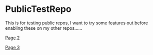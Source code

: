 # PublicTestRepo
This is for testing public repos, I want to try some features out before enabling these on my other repos......

<a href="10 - T1.html">Page 2</a>

<a href="20 - T2.html">Page 3</a>
